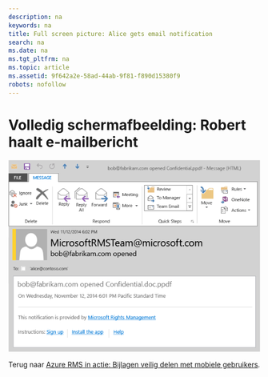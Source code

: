 ```yaml
---
description: na
keywords: na
title: Full screen picture: Alice gets email notification
search: na
ms.date: na
ms.tgt_pltfrm: na
ms.topic: article
ms.assetid: 9f642a2e-58ad-44ab-9f81-f890d15380f9
robots: nofollow
---
```

# Volledig schermafbeelding: Robert haalt e-mailbericht
![](../Image/AzRMS_StoryboardEmaill4.PNG)

Terug naar [Azure RMS in actie: Bijlagen veilig delen met mobiele gebruikers](http://technet.microsoft.com/library/jj585026.aspx).

